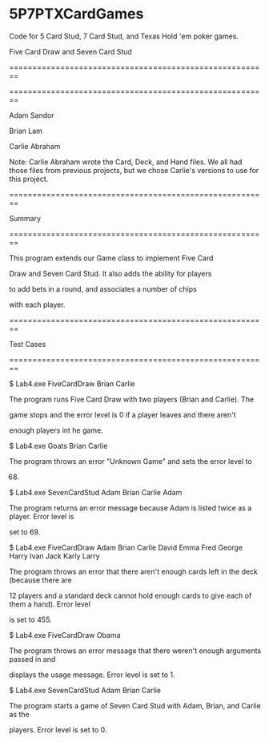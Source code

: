 # 5P7PTXCardGames
Code for 5 Card Stud, 7 Card Stud, and Texas Hold 'em poker games.

Five Card Draw and Seven Card Stud



========================================================

========================================================

Adam Sandor

Brian Lam

Carlie Abraham

Note: Carlie Abraham wrote the Card, Deck, and Hand files.
We all had those files from previous projects, but we chose Carlie's 
versions to use for this project.

========================================================

Summary

========================================================


This program extends our Game class to implement Five Card

Draw and Seven Card Stud. It also adds the ability for players

to add bets in a round, and associates a number of chips

with each player. 

========================================================

Test Cases

========================================================


$    Lab4.exe FiveCardDraw Brian Carlie



The program runs Five Card Draw with two players (Brian and Carlie). The

game stops and the error level is 0 if a player leaves and there aren't

enough players int he game.



$    Lab4.exe Goats Brian Carlie

The program throws an error "Unknown Game" and sets the error level to

68.



$   Lab4.exe SevenCardStud Adam Brian Carlie Adam

The program returns an error message because Adam is listed twice as a player. Error level is 

set to 69.



$    Lab4.exe FiveCardDraw Adam Brian Carlie David Emma Fred George Harry Ivan Jack Karly Larry

The program throws an error that there aren't enough cards left in the deck (because there are 

12 players and a standard deck cannot hold enough cards to give each of them a hand). Error level 

is set to 455.



$    Lab4.exe FiveCardDraw Obama

The program throws an error message that there weren't enough arguments passed in and 

displays the usage message. Error level is set to 1. 



$   Lab4.exe SevenCardStud Adam Brian Carlie

 The program starts a game of Seven Card Stud with Adam, Brian, and Carlie as the 

players. Error level is set to 0.
